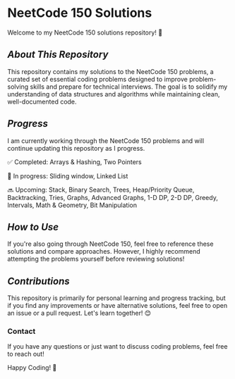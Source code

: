 # **NeetCode 150 Solutions**

Welcome to my NeetCode 150 solutions repository! 🚀


## *About This Repository*

This repository contains my solutions to the NeetCode 150 problems, a curated set of essential coding problems designed to improve problem-solving skills and prepare for technical interviews. The goal is to solidify my understanding of data structures and algorithms while maintaining clean, well-documented code.

## _Progress_

I am currently working through the NeetCode 150 problems and will continue updating this repository as I progress.

✅ Completed: Arrays & Hashing, Two Pointers

🚧 In progress: Sliding window, Linked List

🔜 Upcoming: Stack, Binary Search, Trees, Heap/Priority Queue, Backtracking, Tries, Graphs, Advanced Graphs, 1-D DP, 2-D DP, Greedy, Intervals, Math & Geometry, Bit Manipulation


## _How to Use_

If you're also going through NeetCode 150, feel free to reference these solutions and compare approaches. However, I highly recommend attempting the problems yourself before reviewing solutions!

## _Contributions_

This repository is primarily for personal learning and progress tracking, but if you find any improvements or have alternative solutions, feel free to open an issue or a pull request. Let's learn together! 😊

### __Contact__

If you have any questions or just want to discuss coding problems, feel free to reach out!

Happy Coding! 🎯

